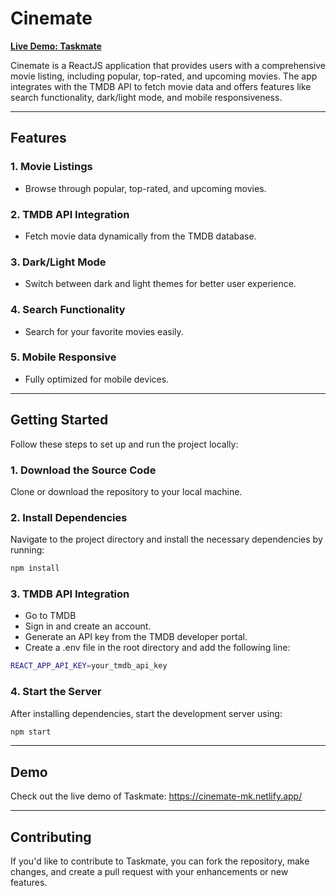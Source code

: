 # Cinemate

**[Live Demo: Taskmate](https://cinemate-mk.netlify.app/)**

Cinemate is a ReactJS application that provides users with a comprehensive movie listing, including popular, top-rated, and upcoming movies. The app integrates with the TMDB API to fetch movie data and offers features like search functionality, dark/light mode, and mobile responsiveness.

---

## Features

### 1. Movie Listings
- Browse through popular, top-rated, and upcoming movies.

### 2. TMDB API Integration
- Fetch movie data dynamically from the TMDB database. 

### 3. Dark/Light Mode
- Switch between dark and light themes for better user experience.

### 4. Search Functionality
- Search for your favorite movies easily.

### 5. Mobile Responsive
- Fully optimized for mobile devices.

---

## Getting Started

Follow these steps to set up and run the project locally:

### 1. Download the Source Code
Clone or download the repository to your local machine.

### 2. Install Dependencies
Navigate to the project directory and install the necessary dependencies by running:  
```bash
npm install
```
### 3. TMDB API Integration
- Go to TMDB
- Sign in and create an account.
- Generate an API key from the TMDB developer portal.
- Create a .env file in the root directory and add the following line:
```bash
REACT_APP_API_KEY=your_tmdb_api_key
```
### 4. Start the Server
After installing dependencies, start the development server using: 
```bash
npm start
```

---

## Demo

Check out the live demo of Taskmate:
https://cinemate-mk.netlify.app/

---

## Contributing

If you'd like to contribute to Taskmate, you can fork the repository, make changes, and create a pull request with your enhancements or new features.




